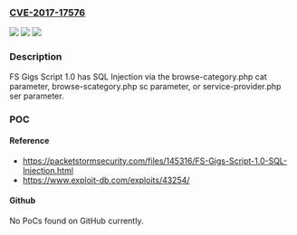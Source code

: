 ### [CVE-2017-17576](https://cve.mitre.org/cgi-bin/cvename.cgi?name=CVE-2017-17576)
![](https://img.shields.io/static/v1?label=Product&message=n%2Fa&color=blue)
![](https://img.shields.io/static/v1?label=Version&message=n%2Fa&color=blue)
![](https://img.shields.io/static/v1?label=Vulnerability&message=n%2Fa&color=brighgreen)

### Description

FS Gigs Script 1.0 has SQL Injection via the browse-category.php cat parameter, browse-scategory.php sc parameter, or service-provider.php ser parameter.

### POC

#### Reference
- https://packetstormsecurity.com/files/145316/FS-Gigs-Script-1.0-SQL-Injection.html
- https://www.exploit-db.com/exploits/43254/

#### Github
No PoCs found on GitHub currently.

